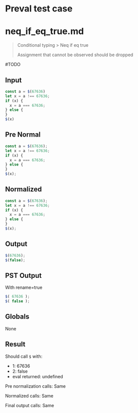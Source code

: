 # Preval test case

# neq_if_eq_true.md

> Conditional typing > Neq if eq true
>
> Assignment that cannot be observed should be dropped

#TODO

## Input

`````js filename=intro
const a = $(67636)
let x = a !== 67636;
if (x) {
  x = a === 67636;
} else {
}
$(x)
`````

## Pre Normal

`````js filename=intro
const a = $(67636);
let x = a !== 67636;
if (x) {
  x = a === 67636;
} else {
}
$(x);
`````

## Normalized

`````js filename=intro
const a = $(67636);
let x = a !== 67636;
if (x) {
  x = a === 67636;
} else {
}
$(x);
`````

## Output

`````js filename=intro
$(67636);
$(false);
`````

## PST Output

With rename=true

`````js filename=intro
$( 67636 );
$( false );
`````

## Globals

None

## Result

Should call `$` with:
 - 1: 67636
 - 2: false
 - eval returned: undefined

Pre normalization calls: Same

Normalized calls: Same

Final output calls: Same
